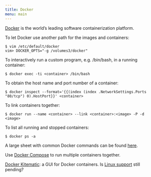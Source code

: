 ```yaml
---
title: Docker
menu: main
---
```

[Docker](http://www.docker.com) is the world’s leading software containerization platform.

To let Docker use another path for the images and containers:
```
$ vim /etc/default/docker 
vim> DOCKER_OPTS="-g /volumes3/docker"
```

To interactively run a custom program, e.g. /bin/bash, in a running container:
```
$ docker exec -ti <container> /bin/bash
```

To obtain the host name and port number of a container:
```
$ docker inspect --format='{{(index (index .NetworkSettings.Ports "80/tcp") 0).HostPort}}' <container>
```

To link containers together:
```
$ docker run --name <container> --link <container>:<image> -P -d <image>
```

To list all running and stopped containers:
```
$ docker ps -a
```

A large sheet with common Docker commands can be found [here](https://github.com/wsargent/docker-cheat-sheet).

Use [Docker Compose](http://docs.docker.com/compose/) to run multiple containers together.

[Docker Kitematic](https://kitematic.com): a GUI for Docker containers. Is [Linux support](https://github.com/kitematic/kitematic/issues/49) still pending? 
